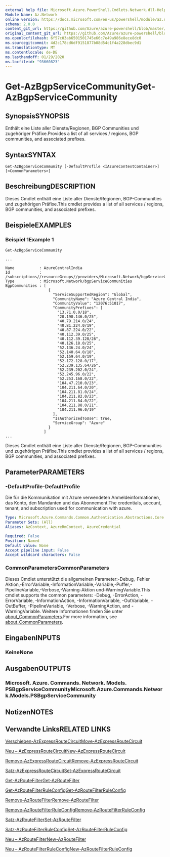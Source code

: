 ```yaml
---
external help file: Microsoft.Azure.PowerShell.Cmdlets.Network.dll-Help.xml
Module Name: Az.Network
online version: https://docs.microsoft.com/en-us/powershell/module/az.network/get-azbgpservicecommunity
schema: 2.0.0
content_git_url: https://github.com/Azure/azure-powershell/blob/master/src/Network/Network/help/Get-AzBgpServiceCommunity.md
original_content_git_url: https://github.com/Azure/azure-powershell/blob/master/src/Network/Network/help/Get-AzBgpServiceCommunity.md
ms.openlocfilehash: 6f57c03ab6501501745e66c7e49a986e8ece8dc0
ms.sourcegitcommit: 4d2c178cd6df9151877b08d54c1f4a228dbec9d1
ms.translationtype: MT
ms.contentlocale: de-DE
ms.lasthandoff: 01/29/2020
ms.locfileid: "93660823"
---
```

# <span data-ttu-id="734f5-101">Get-AzBgpServiceCommunity</span><span class="sxs-lookup"><span data-stu-id="734f5-101">Get-AzBgpServiceCommunity</span></span>

## <span data-ttu-id="734f5-102">Synopsis</span><span class="sxs-lookup"><span data-stu-id="734f5-102">SYNOPSIS</span></span>
<span data-ttu-id="734f5-103">Enthält eine Liste aller Dienste/Regionen, BGP Communities und zugehöriger Präfixe.</span><span class="sxs-lookup"><span data-stu-id="734f5-103">Provides a list of all services / regions, BGP communities, and associated prefixes.</span></span>

## <span data-ttu-id="734f5-104">Syntax</span><span class="sxs-lookup"><span data-stu-id="734f5-104">SYNTAX</span></span>

```
Get-AzBgpServiceCommunity [-DefaultProfile <IAzureContextContainer>] [<CommonParameters>]
```

## <span data-ttu-id="734f5-105">Beschreibung</span><span class="sxs-lookup"><span data-stu-id="734f5-105">DESCRIPTION</span></span>
<span data-ttu-id="734f5-106">Dieses Cmdlet enthält eine Liste aller Dienste/Regionen, BGP-Communities und zugehörigen Präfixe.</span><span class="sxs-lookup"><span data-stu-id="734f5-106">This cmdlet provides a list of all services / regions, BGP communities, and associated prefixes.</span></span>

## <span data-ttu-id="734f5-107">Beispiele</span><span class="sxs-lookup"><span data-stu-id="734f5-107">EXAMPLES</span></span>

### <span data-ttu-id="734f5-108">Beispiel 1</span><span class="sxs-lookup"><span data-stu-id="734f5-108">Example 1</span></span>
```
Get-AzBgpServiceCommunity

...

Name           : AzureCentralIndia
Id             : /subscriptions//resourceGroups//providers/Microsoft.Network/bgpServiceCommunities/AzureCentralIndia
Type           : Microsoft.Network/bgpServiceCommunities
BgpCommunities : [
                   {
                     "ServiceSupportedRegion": "Global",
                     "CommunityName": "Azure Central India",
                     "CommunityValue": "12076:51017",
                     "CommunityPrefixes": [
                       "13.71.0.0/18",
                       "20.190.146.0/25",
                       "40.79.214.0/24",
                       "40.81.224.0/19",
                       "40.87.224.0/22",
                       "40.112.39.0/25",
                       "40.112.39.128/26",
                       "40.126.18.0/25",
                       "52.136.24.0/24",
                       "52.140.64.0/18",
                       "52.159.64.0/19",
                       "52.172.128.0/17",
                       "52.239.135.64/26",
                       "52.239.202.0/24",
                       "52.245.96.0/22",
                       "52.253.168.0/22",
                       "104.47.210.0/23",
                       "104.211.64.0/20",
                       "104.211.81.0/24",
                       "104.211.82.0/23",
                       "104.211.84.0/22",
                       "104.211.88.0/21",
                       "104.211.96.0/19"
                     ],
                     "IsAuthorizedToUse": true,
                     "ServiceGroup": "Azure"
                   }
                 ]
...
```

<span data-ttu-id="734f5-109">Dieses Cmdlet enthält eine Liste aller Dienste/Regionen, BGP-Communities und zugehörigen Präfixe.</span><span class="sxs-lookup"><span data-stu-id="734f5-109">This cmdlet provides a list of all services / regions, BGP communities, and associated prefixes.</span></span>

## <span data-ttu-id="734f5-110">Parameter</span><span class="sxs-lookup"><span data-stu-id="734f5-110">PARAMETERS</span></span>

### <span data-ttu-id="734f5-111">-DefaultProfile</span><span class="sxs-lookup"><span data-stu-id="734f5-111">-DefaultProfile</span></span>
<span data-ttu-id="734f5-112">Die für die Kommunikation mit Azure verwendeten Anmeldeinformationen, das Konto, den Mandanten und das Abonnement.</span><span class="sxs-lookup"><span data-stu-id="734f5-112">The credentials, account, tenant, and subscription used for communication with azure.</span></span>

```yaml
Type: Microsoft.Azure.Commands.Common.Authentication.Abstractions.Core.IAzureContextContainer
Parameter Sets: (All)
Aliases: AzContext, AzureRmContext, AzureCredential

Required: False
Position: Named
Default value: None
Accept pipeline input: False
Accept wildcard characters: False
```

### <span data-ttu-id="734f5-113">CommonParameters</span><span class="sxs-lookup"><span data-stu-id="734f5-113">CommonParameters</span></span>
<span data-ttu-id="734f5-114">Dieses Cmdlet unterstützt die allgemeinen Parameter:-Debug,-Fehler Aktion,-ErrorVariable,-InformationVariable,-Variable,-Puffer,-PipelineVariable,-Verbose,-Warning-Aktion und-WarningVariable.</span><span class="sxs-lookup"><span data-stu-id="734f5-114">This cmdlet supports the common parameters: -Debug, -ErrorAction, -ErrorVariable, -InformationAction, -InformationVariable, -OutVariable, -OutBuffer, -PipelineVariable, -Verbose, -WarningAction, and -WarningVariable.</span></span> <span data-ttu-id="734f5-115">Weitere Informationen finden Sie unter [about_CommonParameters](https://go.microsoft.com/fwlink/?LinkID=113216).</span><span class="sxs-lookup"><span data-stu-id="734f5-115">For more information, see [about_CommonParameters](https://go.microsoft.com/fwlink/?LinkID=113216).</span></span>

## <span data-ttu-id="734f5-116">Eingaben</span><span class="sxs-lookup"><span data-stu-id="734f5-116">INPUTS</span></span>

### <span data-ttu-id="734f5-117">Keine</span><span class="sxs-lookup"><span data-stu-id="734f5-117">None</span></span>

## <span data-ttu-id="734f5-118">Ausgaben</span><span class="sxs-lookup"><span data-stu-id="734f5-118">OUTPUTS</span></span>

### <span data-ttu-id="734f5-119">Microsoft. Azure. Commands. Network. Models. PSBgpServiceCommunity</span><span class="sxs-lookup"><span data-stu-id="734f5-119">Microsoft.Azure.Commands.Network.Models.PSBgpServiceCommunity</span></span>

## <span data-ttu-id="734f5-120">Notizen</span><span class="sxs-lookup"><span data-stu-id="734f5-120">NOTES</span></span>

## <span data-ttu-id="734f5-121">Verwandte Links</span><span class="sxs-lookup"><span data-stu-id="734f5-121">RELATED LINKS</span></span>

[<span data-ttu-id="734f5-122">Verschieben-AzExpressRouteCircuit</span><span class="sxs-lookup"><span data-stu-id="734f5-122">Move-AzExpressRouteCircuit</span></span>](Move-AzExpressRouteCircuit.md)

[<span data-ttu-id="734f5-123">Neu – AzExpressRouteCircuit</span><span class="sxs-lookup"><span data-stu-id="734f5-123">New-AzExpressRouteCircuit</span></span>](New-AzExpressRouteCircuit.md)

[<span data-ttu-id="734f5-124">Remove-AzExpressRouteCircuit</span><span class="sxs-lookup"><span data-stu-id="734f5-124">Remove-AzExpressRouteCircuit</span></span>](Remove-AzExpressRouteCircuit.md)

[<span data-ttu-id="734f5-125">Satz-AzExpressRouteCircuit</span><span class="sxs-lookup"><span data-stu-id="734f5-125">Set-AzExpressRouteCircuit</span></span>](Set-AzExpressRouteCircuit.md)

[<span data-ttu-id="734f5-126">Get-AzRouteFilter</span><span class="sxs-lookup"><span data-stu-id="734f5-126">Get-AzRouteFilter</span></span>](Get-AzRouteFilter.md)

[<span data-ttu-id="734f5-127">Get-AzRouteFilterRuleConfig</span><span class="sxs-lookup"><span data-stu-id="734f5-127">Get-AzRouteFilterRuleConfig</span></span>](Get-AzRouteFilterRuleConfig.md)

[<span data-ttu-id="734f5-128">Remove-AzRouteFilter</span><span class="sxs-lookup"><span data-stu-id="734f5-128">Remove-AzRouteFilter</span></span>](Remove-AzRouteFilter.md)

[<span data-ttu-id="734f5-129">Remove-AzRouteFilterRuleConfig</span><span class="sxs-lookup"><span data-stu-id="734f5-129">Remove-AzRouteFilterRuleConfig</span></span>](Remove-AzRouteFilterRuleConfig.md)

[<span data-ttu-id="734f5-130">Satz-AzRouteFilter</span><span class="sxs-lookup"><span data-stu-id="734f5-130">Set-AzRouteFilter</span></span>](Set-AzRouteFilter.md)

[<span data-ttu-id="734f5-131">Satz-AzRouteFilterRuleConfig</span><span class="sxs-lookup"><span data-stu-id="734f5-131">Set-AzRouteFilterRuleConfig</span></span>](Set-AzRouteFilterRuleConfig.md)

[<span data-ttu-id="734f5-132">Neu – AzRouteFilter</span><span class="sxs-lookup"><span data-stu-id="734f5-132">New-AzRouteFilter</span></span>](New-AzRouteFilter.md)

[<span data-ttu-id="734f5-133">Neu – AzRouteFilterRuleConfig</span><span class="sxs-lookup"><span data-stu-id="734f5-133">New-AzRouteFilterRuleConfig</span></span>](New-AzRouteFilterRuleConfig.md)
